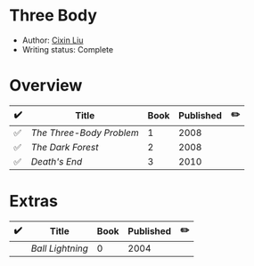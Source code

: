 # Three Body

- Author: [Cixin Liu](/authors#cixin-liu)
- Writing status: Complete

# Overview

| ✔️ | Title | Book | Published | ✏️ |
| - | - | - | - | - |
| ✅ | _The Three-Body Problem_ | 1 | 2008 | |
| ✅ | _The Dark Forest_ | 2 | 2008 | |
| ✅ | _Death's End_ | 3 | 2010 | |

# Extras

| ✔️ | Title | Book | Published | ✏️ |
| - | - | - | - | - |
| | _Ball Lightning_ | 0 | 2004 | |
